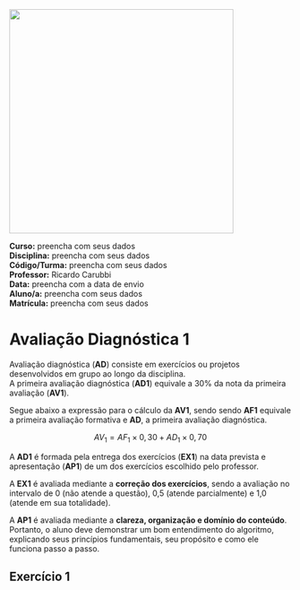 
<img src="https://drive.google.com/uc?id=1SOzRTjUt7cuBJpSqoK90fcAiKBrnpUJo" width="400">

**Curso:** preencha com seus dados <br>
**Disciplina:** preencha com seus dados <br>
**Código/Turma:** preencha com seus dados <br>
**Professor:** Ricardo Carubbi <br>
**Data:** preencha com a data de envio <br>
**Aluno/a:** preencha com seus dados <br>
**Matrícula:** preencha com seus dados <br>

# Avaliação Diagnóstica 1
Avaliação diagnóstica (**AD**) consiste em exercícios ou projetos desenvolvidos em grupo ao longo da disciplina. <br>
A primeira avaliação diagnóstica (**AD1**) equivale a 30% da nota da primeira avaliação (**AV1**).

Segue abaixo a expressão para o cálculo da **AV1**, sendo sendo **AF1** equivale a primeira avaliação formativa e **AD**, a primeira avaliação diagnóstica.

$$AV_1 = AF_1 \times 0,30 + AD_1 \times 0,70$$

A **AD1** é formada pela entrega dos exercícios (**EX1**) na data prevista e apresentação (**AP1**) de um dos exercícios escolhido pelo professor.

A **EX1** é avaliada mediante a **correção dos exercícios**, sendo a avaliação no intervalo de 0 (não atende a questão), 0,5 (atende parcialmente) e 1,0 (atende em sua totalidade).

A **AP1** é avaliada mediante a **clareza, organização e domínio do conteúdo**. 
Portanto, o aluno deve demonstrar um bom entendimento do algoritmo, explicando seus princípios fundamentais, seu propósito e como ele funciona passo a passo.



## Exercício 1
